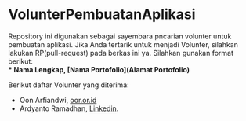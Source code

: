 # VolunterPembuatanAplikasi  

Repository ini digunakan sebagai sayembara pncarian volunter untuk pembuatan aplikasi. Jika Anda tertarik untuk menjadi Volunter, silahkan lakukan RP(pull-request) pada berkas ini ya. Silahkan gunakan format berikut:  
**\* Nama Lengkap, [Nama Portofolio](Alamat Portofolio)**

Berikut daftar Volunter yang diterima:
* Oon Arfiandwi, [oor.or.id](https:://oo.or.id)
* Ardyanto Ramadhan, [Linkedin](https://ww.linkedin.com/in/ardyanto/).
